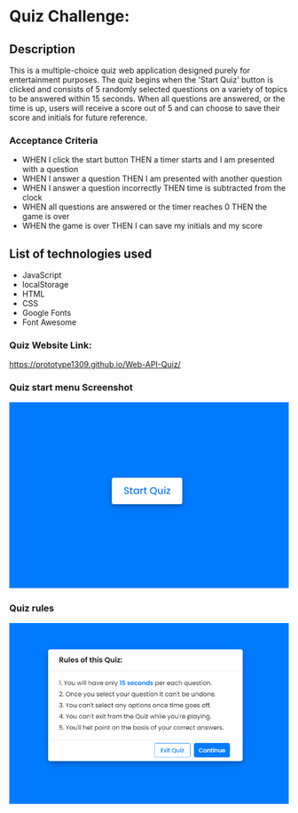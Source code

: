 # Quiz Challenge:

## Description

This is a multiple-choice quiz web application designed purely for entertainment purposes. The quiz begins when the 'Start Quiz' button is clicked and consists of 5 randomly selected questions on a variety of topics to be answered within 15 seconds. When all questions are answered, or the time is up, users will receive a score out of 5 and can choose to save their score and initials for future reference.

### Acceptance Criteria

* WHEN I click the start button THEN a timer starts and I am presented with a question
* WHEN I answer a question THEN I am presented with another question
* WHEN I answer a question incorrectly THEN time is subtracted from the clock
* WHEN all questions are answered or the timer reaches 0 THEN the game is over
* WHEN the game is over THEN I can save my initials and my score




## List of technologies used

- JavaScript
- localStorage 
- HTML
- CSS 
- Google Fonts
- Font Awesome 



### Quiz Website Link:

https://prototype1309.github.io/Web-API-Quiz/





### Quiz start menu Screenshot

![Quiz start menu screenshot](myscripts.js/Quiz%20start%20menu%20screenshot.png)



### Quiz rules

![Quiz Rules](myscripts.js/WebAPI.png)